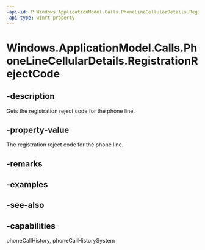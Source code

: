 ```yaml
---
-api-id: P:Windows.ApplicationModel.Calls.PhoneLineCellularDetails.RegistrationRejectCode
-api-type: winrt property
---
```


<!-- Property syntax
public int RegistrationRejectCode { get; }
-->

# Windows.ApplicationModel.Calls.PhoneLineCellularDetails.RegistrationRejectCode

## -description
Gets the registration reject code for the phone line.

## -property-value
The registration reject code for the phone line.

## -remarks

## -examples

## -see-also

## -capabilities
phoneCallHistory, phoneCallHistorySystem
